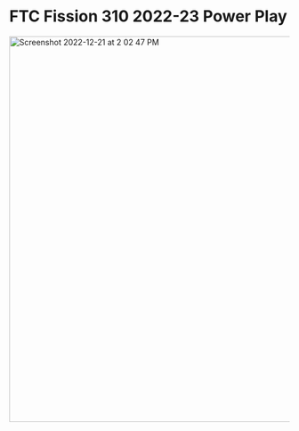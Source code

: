 # FTC Fission 310 2022-23 Power Play
<img width="693" alt="Screenshot 2022-12-21 at 2 02 47 PM" src="https://user-images.githubusercontent.com/61565464/208983330-37d71c74-cc69-4351-99b8-ae001393154c.png">
